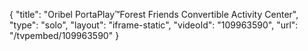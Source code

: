 {
    "title": "Oribel PortaPlay&trade;Forest Friends Convertible Activity Center",
    "type": "solo",
    "layout": "iframe-static",
    "videoId": "109963590",
    "url": "\/tvpembed\/109963590"
}